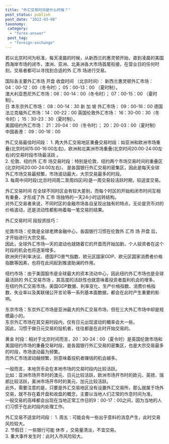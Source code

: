 ```yaml
---
title: "外汇交易时间是什么时候？"
post_status: publish
post_date: "2022-03-08"
taxonomy:
 category: 
  - "forex-answer"
 post_tag: 
  - "foreign-exchange"
---
```


若以北京时间为标准，每天凌晨的时候，从新西兰的惠灵顿开始，直到凌晨的美国西海岸市场的闭市，澳洲、亚洲、北美洲各大市场首尾衔接，在营业日的任何时刻，交易者都可以寻找到合适的外 汇市 场进行交易。  

国际各主要外汇市场 开盘 收盘时间 （北京时间）： 新西兰惠灵顿外汇市场： 04：00-12：00（冬令时）； 05：00-13：00 （夏时制）。  
澳大利亚悉尼外汇市场：06：00-14：00（冬令时）； 07：00-15：00 （夏时制）。  
日 本东京外汇市场： 08：00-14：30 新 加 坡 外汇市场： 09：00-16：00 德国法兰克福外汇市场：14：00-22：00 英国伦敦外汇市场： 16：30-00：30（冬令时）； 15：30-23：30（夏时制）。  
美国纽约外汇市场： 21：20-04：00（冬令时）； 20：20-03：00（夏时制） 中国香港： 09：00-16：00

外汇交易最佳时间段： 1. 两大外汇交易地区重叠交易时段：如亚洲和欧洲市场重叠(北京时间15:00-16:00左右)，欧洲和北美洲市场重叠(北京时间20:00-24:00左右)的交易时段市场最活跃 。  
2. 伦敦、纽约外 汇市 场交易时段：特别是伦敦、纽约两个市场交易时间的重叠区(北京时间20:00-24:00左右)， 是各国银行外汇交易的密集区，因此是每天全球外汇市场交易最频繁，市场波动最大，大宗交易最多的时段。  
3. 每周中间时段(北京时间周二至周四区间)是一周交易较活跃时期，较适宜交易。  

外汇交易时间 在全球不同时区会有较大差别，而每个时区的开始和闭市时间互相有重叠，才形成了外 汇市 场独特的一天24小时运转结构。  
对外汇交易者来说，不同时区的金融市场各自呈现出独有的特点，无论是货币对的价格波动，还是流动性都影响着每一笔交易的结果。  

外汇交易时间 段投资技巧：

伦敦市场：伦敦是全球老牌金融中心，各国银行习惯在伦敦外 汇市 场 开盘 后，才开始进行大宗交易。  
因此，全球外汇市场—天的波动也就随着它的开盘而开始加剧，个人投资者在这个时段的机会也将逐渐增多。  
欧洲央行利率决议、德国IFO景气指数、欧元区国家GDP、欧元区国家消费者价格指数等因素，也将在此间起到推波助澜的作用。  

纽约市场：由于美国股市是全球最大的资本流动中心，因此纽约外汇市场也是全球最活跃的 外汇交易市场 ，其高度的活跃性也就意味着投资者盈利机会的增多。  
在纽约外汇交易市场，美国GDP数据、利率变化、生产价格指数、消费价格指数、失业率以及美联储公开言论等一系列基本面数据，都会在此时产生重要的影响。  

东京市场：东京外汇市场是亚洲最大的外汇交易市场，但在三大外汇市场中却是规模最小的。  
东京外汇市场在其交易时段内，仅有日元出现波动的概率会大一些。  
因此，习惯于做日元交易的投机者，往往都是在此时开始交易的。  

黄金 时段：相对于北京时间而言，20：30-24：00（夏令时）是英国伦敦市场和美国纽约市场的重叠交易时段，是各国银行外汇交易的密集区，也是大宗交易最多的时段，市场波动最为频繁。  
而外汇市场波动越频繁，则意味着投机者赚钱的机会越多。  

一般而言，本地货币会在本地市场的交易时段内比较活跃。  
比如：亚洲市场开市时的澳元、日元比较活跃，欧洲市场开市时的欧元、英镑、瑞郎比较活跃，美洲市场开市时的美元、加元比较活跃。  
此外，需要注意的是，只要是外汇交易地区没有设置外汇交易所，那么就属于场外交易，就不存在着开盘和收盘的概念，主要以当地人们正常的作息时间为准。  
一般交易的高峰都会出现在当地正常工作日的9：00-17：00之间，因为当地的人们习惯于在此时段内处理工作。  

外汇交易不适宜时间段： 1. 周五：可能会有一些出乎意料的消息产生，此时交易风险较大。  
2. 节假日：一些银行可能 休市 ，交易量清淡，不宜交易。  
3. 重大事件发生时：此时入市风险较大。
